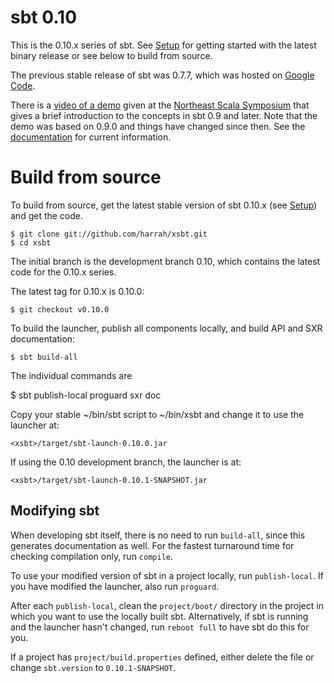[Google Code]: http://code.google.com/p/simple-build-tool
[Northeast Scala Symposium]: http://www.nescala.org/2011/
[documentation]: https://github.com/harrah/xsbt/wiki
[Setup]: https://github.com/harrah/xsbt/wiki/Setup
[video of a demo]: http://vimeo.com/20263617

# sbt 0.10

This is the 0.10.x series of sbt.  See [Setup] for getting started with the latest binary release or see below to build from source.

The previous stable release of sbt was 0.7.7, which was hosted on [Google Code].

There is a [video of a demo] given at the [Northeast Scala Symposium] that gives a brief introduction to the concepts in sbt 0.9 and later.  Note that the demo was based on 0.9.0 and things have changed since then.  See the [documentation] for current information.

# Build from source

To build from source, get the latest stable version of sbt 0.10.x (see [Setup]) and get the code.

	$ git clone git://github.com/harrah/xsbt.git
	$ cd xsbt

The initial branch is the development branch 0.10, which contains the latest code for the 0.10.x series.

The latest tag for 0.10.x is 0.10.0:

	$ git checkout v0.10.0

To build the launcher, publish all components locally, and build API and SXR documentation:

	$ sbt build-all

The individual commands are

   $ sbt publish-local proguard sxr doc

Copy your stable ~/bin/sbt script to ~/bin/xsbt and change it to use the launcher at:

	<xsbt>/target/sbt-launch-0.10.0.jar

If using the 0.10 development branch, the launcher is at:

	<xsbt>/target/sbt-launch-0.10.1-SNAPSHOT.jar

## Modifying sbt

When developing sbt itself, there is no need to run `build-all`, since this generates documentation as well.  For the fastest turnaround time for checking compilation only, run `compile`.

To use your modified version of sbt in a project locally, run `publish-local`.  If you have modified the launcher, also run `proguard`.

After each `publish-local`, clean the `project/boot/` directory in the project in which you want to use the locally built sbt.  Alternatively, if sbt is running and the launcher hasn't changed, run `reboot full` to have sbt do this for you.

If a project has `project/build.properties` defined, either delete the file or change `sbt.version` to `0.10.1-SNAPSHOT`.